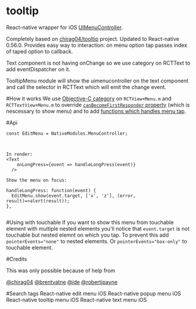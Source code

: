 # tooltip
React-native wrapper for iOS [UIMenuController](https://developer.apple.com/documentation/uikit/uimenucontroller).

Completely based on [chirag04/tooltip](https://github.com/chirag04/tooltip) project.
Updated to React-native 0.56.0.
Provides easy way to interaction: on menu option tap passes index of taped option to callback.

Text component is not having onChange so we use category on RCTText to add eventDispatcher on it.

TooltipMenu module will show the uimenucontroller on the text component and call the selector in RCTText which will emit the change event.

#How it works
We use [Objective-C category](https://developer.apple.com/library/archive/documentation/General/Conceptual/DevPedia-CocoaCore/Category.html) on `RCTView+Menu.m` and `RCTTextView+Menu.m` to override [`canBecomeFirstResponder` property](https://developer.apple.com/documentation/uikit/uiresponder/1621130-canbecomefirstresponder) (which is nescessary to show menu) and to add [functions which handles menu tap](https://stackoverflow.com/questions/9146670/ios-uimenucontroller-uimenuitem-how-to-determine-item-selected-with-generic-sel).

#Api

```
const EditMenu = NativeModules.MenuController;



In render:
<Text
    onLongPress={event => handleLongPress(event)}
  />

Show the menu on focus:

handleLongPress: function(event) {
  EditMenu.show(event.target, ['x', 'z'], (error, result)=>alert(result));
},
  
```

#Using with touchable
If you want to show this menu from touchable element with multiple nested elements you'll notice that `event.target` is not touchable but nested elemnt on which you tap.
To prevent this add `pointerEvents="none"` to nested elements. Or `pointerEvents="box-only"` to touchable element.

#Credits

This was only possible because of help from
 
 [@chirag04](https://github.com/chirag04)
 [@brentvatne](https://github.com/brentvatne)
 [@ide](https://github.com/ide)
 [@robertjpayne](https://github.com/robertjpayne)

#Search tags
React-native edit menu iOS
React-native popup menu iOS
React-native tooltip menu iOS
React-native text menu iOS
